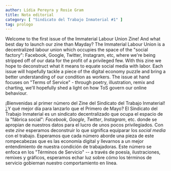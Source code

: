 ```yaml
---
author: Lídia Pereyra y Rosie Gram
title: Nota editorial
category: [ "Sindicato del Trabajo Inmaterial #1" ]
tag: prologo
---
```


Welcome to the first issue of the Immaterial Labour Union Zine! And what
best day to launch our zine than Mayday? The Immaterial Labour Union is
a decentralized labour union which occupies the space of the "social
factory": Facebook, Google, Twitter, Instagram, etc, where we're being
stripped off of our data for the profit of a privileged few. With this
zine we hope to deconstruct what it means to equate social media with
labor. Each issue will hopefully tackle a piece of the digital economy
puzzle and bring a better understanding of our condition as workers. The
issue at hand focuses on "Terms of Service" - through poetry,
illustration, remix and charting, we'll hopefully shed a light on how
ToS govern our online behaviour.

¡Bienvenidas al primer número del Zine del Sindicato del Trabajo
Inmaterial!  ̉¿Y qué mejor día para lanzarlo que el Primero de Mayo?  El
Sindicato del Trabajo Inmaterial es un sindicato decentralizado que
ocupa el espacio de la "fábrica social": _Facebook_, _Google_,
_Twitter_, _Instagram_, etc. donde se apropian de nuestros datos para el
lucro de unos pocos privilegiados.  Con este _zine_ esperamos
deconstruir lo que significa equiparar los _social media_ con el
trabajo.  Esperamos que cada número aborde una pieza de este
rompecabezas que es las economía digital y llevarnos a un mejor
entendimiento de nuestra condición de trabajadoras.  Este número se
enfoca en los "Términos de Servicio" -- a través de poesía,
ilustraciones, remixes y gráficos, esperamos echar luz sobre cómo los
términos de servicio gobiernan nuestro comportamiento en línea.
